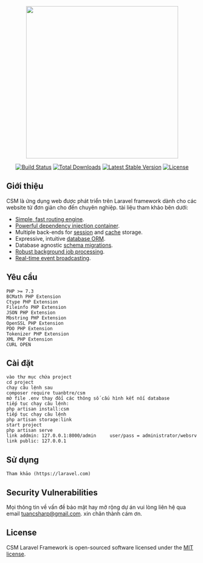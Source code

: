 <p align="center"><a href="https://laravel.com" target="_blank"><img src="https://raw.githubusercontent.com/laravel/art/master/logo-lockup/5%20SVG/2%20CMYK/1%20Full%20Color/laravel-logolockup-cmyk-red.svg" width="400"></a></p>

<p align="center">
<a href="https://travis-ci.org/laravel/framework"><img src="https://travis-ci.org/laravel/framework.svg" alt="Build Status"></a>
<a href="https://packagist.org/packages/laravel/framework"><img src="https://img.shields.io/packagist/dt/laravel/framework" alt="Total Downloads"></a>
<a href="https://packagist.org/packages/laravel/framework"><img src="https://img.shields.io/packagist/v/laravel/framework" alt="Latest Stable Version"></a>
<a href="https://packagist.org/packages/laravel/framework"><img src="https://img.shields.io/packagist/l/laravel/framework" alt="License"></a>
</p>

## Giới thiệu

CSM là ứng dụng web được phát triển trên Laravel framework dành cho các website từ đơn giản cho đến chuyên nghiệp. tài liệu tham khảo bên dưới: 

- [Simple, fast routing engine](https://laravel.com/docs/routing).
- [Powerful dependency injection container](https://laravel.com/docs/container).
- Multiple back-ends for [session](https://laravel.com/docs/session) and [cache](https://laravel.com/docs/cache) storage.
- Expressive, intuitive [database ORM](https://laravel.com/docs/eloquent).
- Database agnostic [schema migrations](https://laravel.com/docs/migrations).
- [Robust background job processing](https://laravel.com/docs/queues).
- [Real-time event broadcasting](https://laravel.com/docs/broadcasting).

## Yêu cầu

    PHP >= 7.3
    BCMath PHP Extension
    Ctype PHP Extension
    Fileinfo PHP Extension
    JSON PHP Extension
    Mbstring PHP Extension
    OpenSSL PHP Extension
    PDO PHP Extension
    Tokenizer PHP Extension
    XML PHP Extension
	CURL OPEN
	
## Cài đặt

	vào thư mục chứa project
	cd project
	chạy câu lệnh sau
	composer require tuanbtre/csm
	mở file .env thay đổi các thông số cấu hình kết nối database
	tiếp tục chạy câu lệnh:
	php artisan install:csm
	tiếp tục chạy câu lệnh
	php artisan storage:link
	start project
	php artisan serve
	link addmin: 127.0.0.1:8000/admin     user/pass = administrator/websrv
	link public: 127.0.0.1
## Sử dụng

	Tham khảo (https://laravel.com)	
	
## Security Vulnerabilities

Mọi thông tin về vấn đề bảo mật hay mở rộng dự án vui lòng liên hệ qua email [tuancsharp@gmail.com](mailto:tuancsharp@gmail.com). xin chân thành cám ơn.

## License

CSM Laravel Framework is open-sourced software licensed under the [MIT license](https://opensource.org/licenses/MIT).
